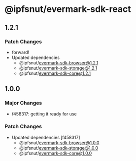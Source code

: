 # @ipfsnut/evermark-sdk-react

## 1.2.1

### Patch Changes

- forward!
- Updated dependencies
  - @ipfsnut/evermark-sdk-browser@1.2.1
  - @ipfsnut/evermark-sdk-storage@1.2.1
  - @ipfsnut/evermark-sdk-core@1.2.1

## 1.0.0

### Major Changes

- f458317: getting it ready for use

### Patch Changes

- Updated dependencies [f458317]
  - @ipfsnut/evermark-sdk-browser@1.0.0
  - @ipfsnut/evermark-sdk-storage@1.0.0
  - @ipfsnut/evermark-sdk-core@1.0.0
